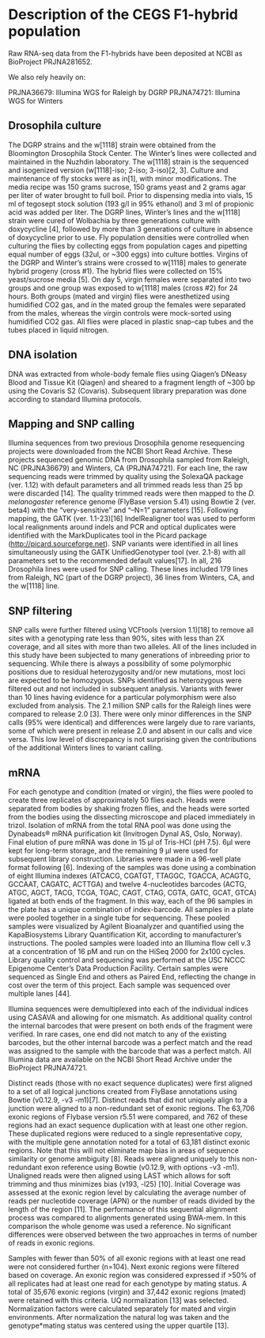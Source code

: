 # Description of the CEGS F1-hybrid population

Raw RNA-seq data from the F1-hybrids have been deposited at NCBI as BioProject
PRJNA281652.

We also rely heavily on:

PRJNA36679: Illumina WGS for Raleigh by DGRP
PRJNA74721: Illumina WGS for Winters

## Drosophila culture

The DGRP strains and the w[1118] strain were obtained from the Bloomington
Drosophila Stock Center. The Winter’s lines were collected and maintained in
the Nuzhdin laboratory. The w[1118] strain is the sequenced and isogenized
version (w[1118]-iso; 2-iso; 3-iso)[2, 3]. Culture and maintenance of
fly stocks were as in[1], with minor modifications.  The media
recipe was 150 grams sucrose, 150 grams yeast and 2 grams agar per liter of
water brought to full boil. Prior to dispensing media into vials, 15 ml of
tegosept stock solution (193 g/l in 95% ethanol) and 3 ml of propionic acid was
added per liter. The DGRP lines, Winter’s lines and the w[1118] strain were
cured of Wolbachia by three generations culture with doxycycline [4],
followed by more than 3 generations of culture in absence of doxycycline prior
to use.  Fly population densities were controlled when culturing the flies by
collecting eggs from population cages and pipetting equal number of eggs (32ul,
or ~300 eggs) into culture bottles. Virgins of the DGRP and Winter’s strains
were crossed to w[1118] males to generate hybrid progeny (cross #1). The
hybrid flies were collected on 15% yeast/sucrose media [5]. On day
5, virgin females were separated into two groups and one group was exposed to
w[1118] males (cross #2) for 24 hours. Both groups (mated and virgin) flies
were anesthetized using humidified CO2 gas, and in the mated group the females
were separated from the males, whereas the virgin controls were mock-sorted
using humidified CO2 gas. All flies were placed in plastic snap-cap tubes and
the tubes placed in liquid nitrogen. 

## DNA isolation

DNA was extracted from whole-body female flies using Qiagen’s DNeasy Blood and
Tissue Kit (Qiagen) and sheared to a fragment length of ~300 bp using the
Covaris S2 (Covaris). Subsequent library preparation was done according to
standard Illumina protocols.

## Mapping and SNP calling

Illumina sequences from two previous Drosophila genome resequencing projects
were downloaded from the NCBI Short Read Archive. These projects sequenced
genomic DNA from Drosophila sampled from Raleigh, NC (PRJNA36679) and Winters,
CA (PRJNA74721). For each line, the raw sequencing reads were trimmed by
quality using the SolexaQA package (ver. 1.12) with default parameters and all
trimmed reads less than 25 bp were discarded [14]. The quality trimmed reads
were then mapped to the *D. melanogaster* reference genome (FlyBase version 5.41)
using Bowtie 2 (ver. beta4) with the “very-sensitive” and “–N=1” parameters
[15]. Following mapping, the GATK (ver. 1.1-23)[16] IndelRealigner tool was
used to perform local realignments around indels and PCR and optical duplicates
were identified with the MarkDuplicates tool in the Picard package
(http://picard.sourceforge.net). SNP variants were identified in all lines
simultaneously using the GATK UnifiedGenotyper tool (ver. 2.1-8) with all
parameters set to the recommended default values[17]. In all, 216 Drosophila
lines were used for SNP calling. These lines included 179 lines from Raleigh,
NC (part of the DGRP project), 36 lines from Winters, CA, and the w[1118] line.

## SNP filtering

SNP calls were further filtered using VCFtools (version 1.1)[18] to remove all
sites with a genotyping rate less than 90%, sites with less than 2X coverage,
and all sites with more than two alleles. All of the lines included in this
study have been subjected to many generations of inbreeding prior to
sequencing. While there is always a possibility of some polymorphic positions
due to residual heterozygosity and/or new mutations, most loci are expected to
be homozygous. SNPs identified as heterozygous were filtered out and not
included in subsequent analysis. Variants with fewer than 10 lines having
evidence for a particular polymorphism were also excluded from analysis. The
2.1 million SNP calls for the Raleigh lines were compared to release 2.0 [3].
There were only minor differences in the SNP calls (95% were identical) and
differences were largely due to rare variants, some of which were present in
release 2.0 and absent in our calls and vice versa. This low level of
discrepancy is not surprising given the contributions of the additional Winters
lines to variant calling. 

## mRNA 

For each genotype and condition (mated or virgin), the flies were pooled to
create three replicates of approximately 50 flies each. Heads were separated
from bodies by shaking frozen flies, and the heads were sorted from the bodies
using the dissecting microscope and placed immediately in trizol. Isolation of
mRNA from the total RNA pool was done using the Dynabeads® mRNA purification
kit (Invitrogen Dynal AS, Oslo, Norway). Final elution of pure mRNA was done in
15 µl of Tris-HCl (pH 7.5). 6µl were kept for long-term storage, and the
remaining 9 µl were used for subsequent library construction. Libraries were
made in a 96-well plate format following [6]. Indexing of the samples was done
using a combination of eight Illumina indexes (ATCACG, CGATGT, TTAGGC, TGACCA,
ACAGTG, GCCAAT, CAGATC, ACTTGA) and twelve 4-nucleotides barcodes (ACTG, ATGC,
AGCT, TACG, TCGA, TGAC, CAGT, CTAG, CGTA, GATC, GCAT, GTCA) ligated at both
ends of the fragment. In this way, each of the 96 samples in the plate has a
unique combination of index-barcode. All samples in a plate were pooled
together in a single tube for sequencing. These pooled samples were visualized
by Agilent Bioanalyzer and quantified using the KapaBiosystems Library
Quantification Kit, according to manufacturer’s instructions. The pooled
samples were loaded into an Illumina flow cell v.3 at a concentration of 16 pM
and run on the HiSeq 2000 for 2x100 cycles. Library quality control and
sequencing was performed at the USC NCCC Epigenome Center’s Data Production
Facility.  Certain samples were sequenced as Single End and others as Paired
End, reflecting the change in cost over the term of this project. Each sample
was sequenced over multiple lanes [44].

Illumina sequences were demultiplexed into each of the individual indices using
CASAVA and allowing for one mismatch. As additional quality control the
internal barcodes that were present on both ends of the fragment were verified.
In rare cases, one end did not match to any of the existing barcodes, but the
other internal barcode was a perfect match and the read was assigned to the
sample with the barcode that was a perfect match. All Illumina data are
available on the NCBI Short Read Archive under the BioProject PRJNA74721.

Distinct reads (those with no exact sequence duplicates) were first aligned to
a set of all logical junctions created from FlyBase annotations using Bowtie
(v0.12.9, -v3 -m1)[7].  Distinct reads that did not uniquely align to a
junction were aligned to a non-redundant set of exonic regions. The 63,706
exonic regions of Flybase version r5.51 were compared, and 762 of these regions
had an exact sequence duplication with at least one other region. These
duplicated regions were reduced to a single representative copy, with the
multiple gene annotation noted for a total of 63,181 distinct exonic regions.
Note that this will not eliminate map bias in areas of sequence similarity or
genome ambiguity [8]. Reads were aligned uniquely to this non-redundant exon
reference using Bowtie (v0.12.9, with options -v3 -m1). Unaligned reads were
then aligned using LAST which allows for soft trimming and thus minimizes bias
(v193, -l25) [10]. Initial Coverage was assessed at the exonic region level by
calculating the average number of reads per nucleotide coverage (APN) or the
number of reads divided by the length of the region [11]. The performance of
this sequential alignment process was compared to alignments generated using
BWA-mem.  In this comparison the whole genome was used a reference. No
significant differences were observed between the two approaches in terms of
number of reads in exonic regions.  

Samples with fewer than 50% of all exonic regions with at least one read were
not considered further (n=104). Next exonic regions were filtered based on
coverage. An exonic region was considered expressed if >50% of all replicates
had at least one read for each genotype by mating status. A total of 35,676
exonic regions (virgin) and 37,442 exonic regions (mated) were retained with
this criteria. UQ normalization [13] was selected. Normalization factors were
calculated separately for mated and virgin environments.  After normalization
the natural log was taken and the genotype*mating status was centered using the
upper quartile [13].   
